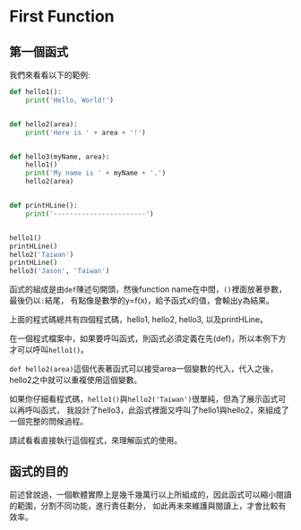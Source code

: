 # First Function
## 第一個函式
我們來看看以下的範例:
```python
def hello1():
    print('Hello, World!')


def hello2(area):
    print('Here is ' + area + '!')


def hello3(myName, area):
    hello1()
    print('My name is ' + myName + '.')
    hello2(area)


def printHLine():
    print('-----------------------')


hello1()
printHLine()
hello2('Taiwan')
printHLine()
hello3('Jason', 'Taiwan')
```

函式的組成是由`def`陳述句開頭，然後function name在中間，`()`裡面放著參數，最後仍以`:`結尾，
有點像是數學的y=f(x)，給予函式x的值，會輸出y為結果。

上面的程式碼總共有四個程式碼，hello1, hello2, hello3, 以及printHLine。

在一個程式檔案中，如果要呼叫函式，則函式必須定義在先(def)，所以本例下方才可以呼叫`hello1()`。

`def hello2(area)`這個代表著函式可以接受area一個變數的代入，代入之後，hello2之中就可以重複使用這個變數。

如果你仔細看程式碼，`hello1()`與`hello2('Taiwan')`很單純，但為了展示函式可以再呼叫函式，
我設計了hello3，此函式裡面又呼叫了hello1與hello2，來組成了一個完整的問候過程。

請試看看直接執行這個程式，來理解函式的使用。

## 函式的目的
前述曾說過，一個軟體實際上是幾千幾萬行以上所組成的，因此函式可以縮小閱讀的範圍，分割不同功能，進行責任劃分，
如此再未來維護與閱讀上，才會比較有效率。